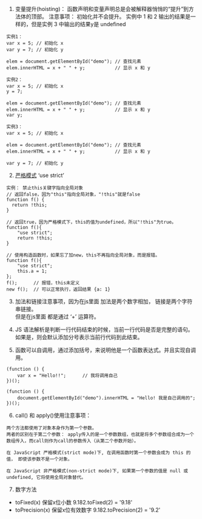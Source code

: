 1. 变量提升(hoisting)： 函数声明和变量声明总是会被解释器悄悄的“提升”到方法体的顶部。
注意事项： 初始化并不会提升。
实例中 1 和 2 输出的结果是一样的，但是实例 3 中输出的结果y是 undefined
```
实例1：
var x = 5; // 初始化 x
var y = 7; // 初始化 y

elem = document.getElementById("demo"); // 查找元素
elem.innerHTML = x + " " + y;           // 显示 x 和 y

实例2：
var x = 5; // 初始化 x
y = 7;

elem = document.getElementById("demo"); // 查找元素
elem.innerHTML = x + " " + y;           // 显示 x 和 y
var y;

实例3：
var x = 5; // 初始化 x

elem = document.getElementById("demo"); // 查找元素
elem.innerHTML = x + " " + y;           // 显示 x 和 y

var y = 7; // 初始化 y
```

2. [严格模式](http://www.runoob.com/js/js-strict.html) ‘use strict’
```
实例： 禁止this关键字指向全局对象
// 返回false，因为"this"指向全局对象，"!this"就是false
function f() {
  return !this;
}

// 返回true，因为严格模式下，this的值为undefined，所以"!this"为true。
function f(){
    "use strict";
    return !this;
}

// 使用构造函数时，如果忘了加new，this不再指向全局对象，而是报错。
function f(){
    "use strict";
    this.a = 1;
};
f();      // 报错，this未定义
new f();  // 可以正常执行，返回结果 {a: 1}

```

3. 加法和链接注意事项，因为在js里面 加法是两个数字相加， 链接是两个字符串链接。<br>
但是在js里面 都是通过  ‘+’ 运算符。

4. JS 语法解析是判断一行代码结束的时候，当前一行代码是否是完整的语句。如果是，则会默认添加分号表示当前行代码到此结束。

5. 函数可以自调用，通过添加括号，来说明他是一个函数表达式。并且实现自调用。
```
(function () {
    var x = "Hello!!";      // 我将调用自己
})();

(function () {
    document.getElementById("demo").innerHTML = "Hello! 我是自己调用的";
})();
```

6. call() 和 apply()使用注意事项：
```
两个方法都使用了对象本身作为第一个参数。
两者的区别在于第二个参数： apply传入的是一个参数数组，也就是将多个参数组合成为一个数组传入，而call则作为call的参数传入（从第二个参数开始）。

在 JavaScript 严格模式(strict mode)下, 在调用函数时第一个参数会成为 this 的值， 即使该参数不是一个对象。

在 JavaScript 非严格模式(non-strict mode)下, 如果第一个参数的值是 null 或 undefined, 它将使用全局对象替代。
```

7. 数字方法
  - toFixed(x)  保留x位小数  9.182.toFixed(2) = '9.18'
  - toPrecision(x) 保留x位有效数字  9.182.toPrecision(2) = '9.2'
